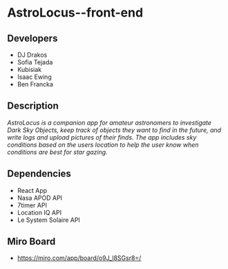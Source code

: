 # AstroLocus--front-end

## Developers
- DJ Drakos
- Sofia Tejada
- Kubisiak
- Isaac Ewing
- Ben Francka

## Description
*AstroLocus is a companion app for amateur astronomers to investigate Dark Sky Objects, keep track of objects they want to find in the future, and write logs and upload pictures of their finds. The app includes sky conditions based on the users location to help the user know when conditions are best for star gazing.*

## Dependencies
- React App
- Nasa APOD API
- 7timer API
- Location IQ API
- Le System Solaire API

## Miro Board
- https://miro.com/app/board/o9J_l8SGsr8=/

